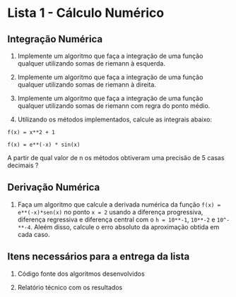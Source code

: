 # Lista 1 - Cálculo Numérico

## Integração Numérica

1. Implemente um algoritmo que faça a integração de uma função qualquer utilizando somas de riemann à esquerda.

2. Implemente um algoritmo que faça a integração de uma função qualquer utilizando somas de riemann à direita. 

3. Implemente um algoritmo que faça a integração de uma função qualquer utilizando somas de riemann com regra do ponto médio.

4. Utilizando os métodos implementados, calcule as integrais abaixo:

```
f(x) = x**2 + 1
```
```
f(x) = e**(-x) * sin(x)
```

A partir de qual valor de n os métodos obtiveram uma precisão de 5 casas decimais ?

## Derivação Numérica

1. Faça um algoritmo que calcule a derivada numérica da função ```f(x) = e**(-x)*sen(x)``` no ponto ```x = 2``` usando a diferença progressiva, diferença regressiva e diferença central com o ```h = 10**-1```, ```10**-2``` e ```10^-**-4```. Aleém disso, calcule o erro absoluto da aproximação obtida em cada caso.

## Itens necessários para a entrega da lista

1. Código fonte dos algoritmos desenvolvidos
   
2. Relatório técnico com os resultados




